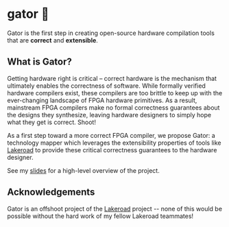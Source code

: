 # gator 🐊

Gator is the first step in creating open-source hardware
compilation tools that are **correct** and **extensible**.

## What is Gator?

Getting hardware right is critical – correct hardware is the mechanism that ultimately enables the
correctness of software. While formally verified hardware compilers exist, these compilers are
too brittle to keep up with the ever-changing landscape of FPGA hardware primitives.
As a result, mainstream FPGA compilers make no formal correctness guarantees about the designs
they synthesize, leaving hardware designers to simply hope what they get is correct. Shoot!

As a first step toward a more correct FPGA compiler, we propose Gator:
a technology mapper which leverages the extensibility properties of tools like
[Lakeroad](https://github.com/uwsampl/lakeroad)
to provide these critical correctness guarantees to the hardware designer.

See my [slides](https://ninehusky.github.io/assets/02-14-2024-gator-talk.pdf)
for a high-level overview of the project.

## Acknowledgements

Gator is an offshoot project of the [Lakeroad](https://github.com/uwsampl/lakeroad) project
-- none of this would be possible without the hard work of my fellow Lakeroad teammates!
